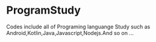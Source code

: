 # ProgramStudy
Codes include all of Programing languange Study such as Android,Kotlin,Java,Javascript,Nodejs.And so on ...
